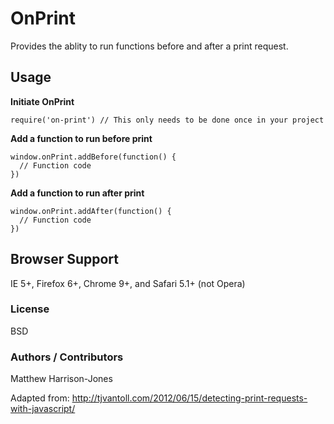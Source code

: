 # OnPrint

Provides the ablity to run functions before and after a print request.


## Usage


**Initiate OnPrint**

```
require('on-print') // This only needs to be done once in your project
```

**Add a function to run before print**

```
window.onPrint.addBefore(function() {
  // Function code
})
```

**Add a function to run after print**

```
window.onPrint.addAfter(function() {
  // Function code
})
```

## Browser Support
IE 5+, Firefox 6+, Chrome 9+, and Safari 5.1+ (not Opera)

### License

BSD

### Authors / Contributors

Matthew Harrison-Jones

Adapted from: <http://tjvantoll.com/2012/06/15/detecting-print-requests-with-javascript/>
